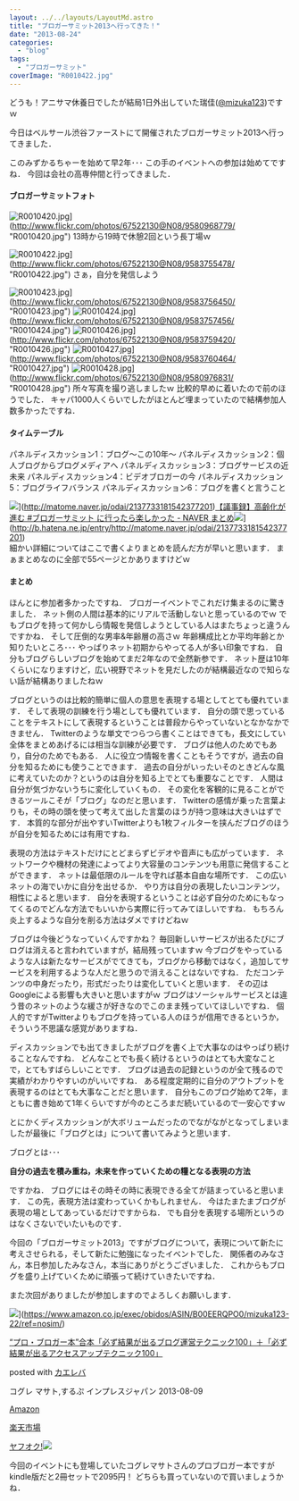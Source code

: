 ```yaml
---
layout: ../../layouts/LayoutMd.astro
title: "ブロガーサミット2013へ行ってきた！"
date: "2013-08-24"
categories: 
  - "blog"
tags: 
  - "ブロガーサミット"
coverImage: "R0010422.jpg"
---
```


どうも！アニサマ休養日でしたが結局1日外出していた瑞佳([@mizuka123](https://twitter.com/mizuka123))ですｗ

今日はベルサール渋谷ファーストにて開催されたブロガーサミット2013へ行ってきました．

このみずかるちゃーを始めて早2年･･･ この手のイベントへの参加は始めてですね． 今回は会社の高専仲間と行ってきました．

#### ブロガーサミットフォト

![R0010420.jpg](/archive/images/9580968779_5d449b0762_b.jpg)](http://www.flickr.com/photos/67522130@N08/9580968779/ "R0010420.jpg") 13時から19時で休憩2回という長丁場ｗ

![R0010422.jpg](/archive/images/9583755478_5190a82375_b.jpg)](http://www.flickr.com/photos/67522130@N08/9583755478/ "R0010422.jpg") さぁ，自分を発信しよう

![R0010423.jpg](/archive/images/9583756450_9e92d929b6_b.jpg)](http://www.flickr.com/photos/67522130@N08/9583756450/ "R0010423.jpg") ![R0010424.jpg](/archive/images/9583757456_cc9d758468_b.jpg)](http://www.flickr.com/photos/67522130@N08/9583757456/ "R0010424.jpg") ![R0010426.jpg](/archive/images/9583759420_3df478e99a_b.jpg)](http://www.flickr.com/photos/67522130@N08/9583759420/ "R0010426.jpg") ![R0010427.jpg](/archive/images/9583760464_e8b5e725d6_b.jpg)](http://www.flickr.com/photos/67522130@N08/9583760464/ "R0010427.jpg") ![R0010428.jpg](/archive/images/9580976831_3e247639cd_b.jpg)](http://www.flickr.com/photos/67522130@N08/9580976831/ "R0010428.jpg") 所々写真を撮り逃しましたｗ 比較的早めに着いたので前のほうでした． キャパ1000人くらいでしたがほとんど埋まっていたので結構参加人数多かったですね．

#### タイムテーブル

パネルディスカッション1：ブログ～この10年～ パネルディスカッション2：個人ブログからブログメディアへ パネルディスカッション3：ブログサービスの近未来 パネルディスカッション4：ビデオブロガーの今 パネルディスカッション5：ブログライフバランス パネルディスカッション6：ブログを書くと言うこと

![](http://capture.heartrails.com/150x130/shadow?http://matome.naver.jp/odai/2137733181542377201)](http://matome.naver.jp/odai/2137733181542377201)[【議事録】高齢化が進む #ブロガーサミット に行ったら楽しかった - NAVER まとめ](http://matome.naver.jp/odai/2137733181542377201)![](http://b.hatena.ne.jp/entry/image/http://matome.naver.jp/odai/2137733181542377201)](http://b.hatena.ne.jp/entry/http://matome.naver.jp/odai/2137733181542377201)  
細かい詳細についてはここで書くよりまとめを読んだ方が早いと思います． まぁまとめなのに全部で55ページとかありますけどｗ

#### まとめ

ほんとに参加者多かったですね． ブロガーイベントでこれだけ集まるのに驚きました． ネット側の人間は基本的にリアルで活動しないと思っているのでｗ でもブログを持って何かしら情報を発信しようとしている人はまたちょっと違うんですかね． そして圧倒的な男率&年齢層の高さｗ 年齢構成比とか平均年齢とか知りたいところ･･･ やっぱりネット初期からやってる人が多い印象ですね． 自分もブログらしいブログを始めてまだ2年なので全然新参です． ネット歴は10年くらいになりますけど，広い視野でネットを見だしたのが結構最近なので知らない話が結構ありましたねｗ

ブログというのは比較的簡単に個人の意思を表現する場としてとても優れています． そして表現の訓練を行う場としても優れています． 自分の頭で思っていることをテキストにして表現するということは普段からやっていないとなかなかできません． Twitterのような単文でつらつら書くことはできても，長文にしてい全体をまとめあげるには相当な訓練が必要です． ブログは他人のためでもあり，自分のためでもある． 人に役立つ情報を書くこともそうですが，過去の自分を知るためにも使うことできます． 過去の自分がいったいそのときどんな風に考えていたのか？というのは自分を知る上でとても重要なことです． 人間は自分が気づかないうちに変化していくもの． その変化を客観的に見ることができるツールこそが「ブログ」なのだと思います． Twitterの感情が乗った言葉よりも，その時の頭を使って考えて出した言葉のほうが持つ意味は大きいはずです． 本質的な部分が出やすいTwitterよりも1枚フィルターを挟んだブログのほうが自分を知るためには有用ですね．

表現の方法はテキストだけにとどまらずビデオや音声にも広がっています． ネットワークや機材の発達によってより大容量のコンテンツも用意に発信することができます． ネットは最低限のルールを守れば基本自由な場所です． この広いネットの海でいかに自分を出せるか． やり方は自分の表現したいコンテンツ，相性によると思います． 自分を表現するということは必ず自分のためにもなってくるのでどんな方法でもいいから実際に行ってみてほしいですね． もちろん炎上するような自分を削る方法はダメですけどねｗ

ブログは今後どうなっていくんですかね？ 毎回新しいサービスが出るたびにブログは消えると言われていますが，結局残っていますｗ 今ブログをやっているような人は新たなサービスがでてきても，ブログから移動ではなく，追加してサービスを利用するような人だと思うので消えることはないですね． ただコンテンツの中身だったり，形式だったりは変化していくと思います． その辺はGoogleによる影響も大きいと思いますがｗ ブログはソーシャルサービスとは違う昔のネットのような緩さが好きなのでこのまま残っていてほしいですね． 個人的ですがTwitterよりもブログを持っている人のほうが信用できるというか，そういう不思議な感覚がありますね．

ディスカッションでも出てきましたがブログを書く上で大事なのはやっぱり続けることなんですね． どんなことでも長く続けるというのはとても大変なことで，とてもすばらしいことです． ブログは過去の記録というのが全て残るので実績がわかりやすいのがいいですね． ある程度定期的に自分のアウトプットを表現するのはとても大事なことだと思います． 自分もこのブログ始めて2年，まともに書き始めて1年くらいですが今のところまだ続いているので一安心ですｗ

とにかくディスカッションが大ボリュームだったのでながながとなってしまいましたが最後に「ブログとは」について書いてみようと思います．

ブログとは･･･

**自分の過去を積み重ね，未来を作っていくための糧となる表現の方法**

ですかね． ブログにはその時その時に表現できる全てが詰まっていると思います． この先，表現方法は変わっていくかもしれません． 今はたまたまブログが表現の場としてあっているだけですからね． でも自分を表現する場所というのはなくさないでいたいものです．

今回の「ブロガーサミット2013」ですがブログについて，表現について新たに考えさせられる，そして新たに勉強になったイベントでした． 関係者のみなさん，本日参加したみなさん，本当にありがとうございました． これからもブログを盛り上げていくために頑張って続けていきたいですね．

また次回がありましたが参加しますのでよろしくお願いします．

![](/archive/images/51XBgWo0laL._SL160_.jpg)](https://www.amazon.co.jp/exec/obidos/ASIN/B00EERQPO0/mizuka123-22/ref=nosim/)

[“プロ・ブロガー本”合本「必ず結果が出るブログ運営テクニック100」＋「必ず結果が出るアクセスアップテクニック100」](https://www.amazon.co.jp/exec/obidos/ASIN/B00EERQPO0/mizuka123-22/ref=nosim/)

posted with [カエレバ](http://kaereba.com)

コグレ マサト,するぷ インプレスジャパン 2013-08-09

[Amazon](http://www.amazon.co.jp/gp/search?keywords=%8D%87%96%7B%20%83A%83N%83Z%83X%83A%83b%83v%83e%83N%83j%83b%83N100&__mk_ja_JP=%83J%83%5E%83J%83i&tag=mizuka123-22 "アマゾン")

[楽天市場](http://hb.afl.rakuten.co.jp/hgc/032b53ee.4b34c5ee.0f4a541e.f440145e/?pc=http%3A%2F%2Fsearch.rakuten.co.jp%2Fsearch%2Fmall%2F%25E5%2590%2588%25E6%259C%25AC%2520%25E3%2582%25A2%25E3%2582%25AF%25E3%2582%25BB%25E3%2582%25B9%25E3%2582%25A2%25E3%2583%2583%25E3%2583%2597%25E3%2583%2586%25E3%2582%25AF%25E3%2583%258B%25E3%2583%2583%25E3%2582%25AF100%2F-%2Ff.1-p.1-s.1-sf.0-st.A-v.2%3Fx%3D0%26scid%3Daf_ich_link_urltxt%26m%3Dhttp%3A%2F%2Fm.rakuten.co.jp%2F "楽天市場")

[ヤフオク!![](//ad.jp.ap.valuecommerce.com/servlet/gifbanner?sid=3066752&pid=881990645)](//ck.jp.ap.valuecommerce.com/servlet/referral?sid=3066752&pid=881990645&vc_url=http%3A%2F%2Fauctions.search.yahoo.co.jp%2Fsearch%3Fvo%3D%26ve%3D%26auccat%3D0%26aucminprice%3D%26aucmaxprice%3D%26aucmin_bidorbuy_price%3D%26aucmax_bidorbuy_price%3D%26loc_cd%3D0%26abatch%3D0%26istatus%3D0%26filtered%3D1%26ei%3DUTF-8%26tab_ex%3Dcommerce%26va%3D%25E5%2590%2588%25E6%259C%25AC%2520%25E3%2582%25A2%25E3%2582%25AF%25E3%2582%25BB%25E3%2582%25B9%25E3%2582%25A2%25E3%2583%2583%25E3%2583%2597%25E3%2583%2586%25E3%2582%25AF%25E3%2583%258B%25E3%2583%2583%25E3%2582%25AF100 "ヤフオク!")

今回のイベントにも登場していたコグレマサトさんのプロブロガー本ですがkindle版だと2冊セットで2095円！ どちらも買っていないので買いましょうかね．
